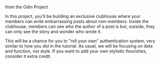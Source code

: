 from the Odin Project

In this project, you'll be building an exclusive clubhouse where your members can write embarrassing posts about non-members. Inside the clubhouse, members can see who the author of a post is but, outside, they can only see the story and wonder who wrote it.

This will be a chance for you to "roll your own" authentication system, very similar to how you did in the tutorial. As usual, we will be focusing on data and function, not style. If you want to add your own stylistic flourishes, consider it extra credit.
